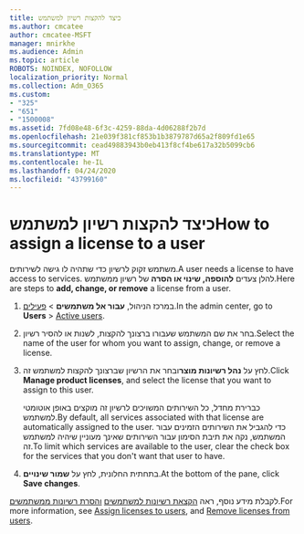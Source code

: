 ```yaml
---
title: כיצד להקצות רשיון למשתמש
ms.author: cmcatee
author: cmcatee-MSFT
manager: mnirkhe
ms.audience: Admin
ms.topic: article
ROBOTS: NOINDEX, NOFOLLOW
localization_priority: Normal
ms.collection: Adm_O365
ms.custom:
- "325"
- "651"
- "1500008"
ms.assetid: 7fd08e48-6f3c-4259-88da-4d06288f2b7d
ms.openlocfilehash: 21e039f381cf853b1b3879787d65a2f809fd1e65
ms.sourcegitcommit: cead49883943b0eb413f8cf4be617a32b5099cb6
ms.translationtype: MT
ms.contentlocale: he-IL
ms.lasthandoff: 04/24/2020
ms.locfileid: "43799160"
---
```

# <a name="how-to-assign-a-license-to-a-user"></a><span data-ttu-id="c82e1-102">כיצד להקצות רשיון למשתמש</span><span class="sxs-lookup"><span data-stu-id="c82e1-102">How to assign a license to a user</span></span>

<span data-ttu-id="c82e1-103">משתמש זקוק לרשיון כדי שתהיה לו גישה לשירותים.</span><span class="sxs-lookup"><span data-stu-id="c82e1-103">A user needs a license to have access to services.</span></span> <span data-ttu-id="c82e1-104">להלן צעדים **להוספה, שינוי או הסרה** של רשיון ממשתמש.</span><span class="sxs-lookup"><span data-stu-id="c82e1-104">Here are steps to **add, change, or remove** a license from a user.</span></span>
  
1. <span data-ttu-id="c82e1-105">במרכז הניהול, **עבור אל משתמשים** \> [פעילים](https://go.microsoft.com/fwlink/p/?linkid=834822).</span><span class="sxs-lookup"><span data-stu-id="c82e1-105">In the admin center, go to **Users** \> [Active users](https://go.microsoft.com/fwlink/p/?linkid=834822).</span></span>

2. <span data-ttu-id="c82e1-106">בחר את שם המשתמש שעבורו ברצונך להקצות, לשנות או להסיר רשיון.</span><span class="sxs-lookup"><span data-stu-id="c82e1-106">Select the name of the user for whom you want to assign, change, or remove a license.</span></span>

3. <span data-ttu-id="c82e1-107">לחץ על **נהל רשיונות מוצר**ובחר את הרשיון שברצונך להקצות למשתמש זה.</span><span class="sxs-lookup"><span data-stu-id="c82e1-107">Click **Manage product licenses**, and select the license that you want to assign to this user.</span></span>

    <span data-ttu-id="c82e1-108">כברירת מחדל, כל השירותים המשויכים לרשיון זה מוקצים באופן אוטומטי למשתמש.</span><span class="sxs-lookup"><span data-stu-id="c82e1-108">By default, all services associated with that license are automatically assigned to the user.</span></span> <span data-ttu-id="c82e1-109">כדי להגביל את השירותים הזמינים עבור המשתמש, נקה את תיבת הסימון עבור השירותים שאינך מעוניין שיהיה למשתמש זה.</span><span class="sxs-lookup"><span data-stu-id="c82e1-109">To limit which services are available to the user, clear the check box for the services that you don't want that user to have.</span></span>

4. <span data-ttu-id="c82e1-110">בתחתית החלונית, לחץ על **שמור שינויים**.</span><span class="sxs-lookup"><span data-stu-id="c82e1-110">At the bottom of the pane, click **Save changes**.</span></span>

<span data-ttu-id="c82e1-111">לקבלת מידע נוסף, ראה [הקצאת רשיונות למשתמשים](https://docs.microsoft.com/office365/admin/subscriptions-and-billing/assign-licenses-to-users) [והסרת רשיונות ממשתמשים](https://docs.microsoft.com/office365/admin/subscriptions-and-billing/remove-licenses-from-users).</span><span class="sxs-lookup"><span data-stu-id="c82e1-111">For more information, see [Assign licenses to users](https://docs.microsoft.com/office365/admin/subscriptions-and-billing/assign-licenses-to-users), and [Remove licenses from users](https://docs.microsoft.com/office365/admin/subscriptions-and-billing/remove-licenses-from-users).</span></span>